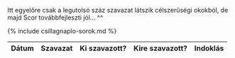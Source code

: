 Itt egyelőre csak a legutolsó száz szavazat látszik célszerűségi okokból, de majd Scor továbbfejleszti jól... ^^

<table class="naplo">
  <thead>
  <th>Dátum</th>
  <th>Szavazat</th>
  <th>Ki szavazott?</th>
  <th>Kire szavazott?</th>
  <th>Indoklás</th>
  </thead>

  {% include csillagnaplo-sorok.md %}

  </table>
